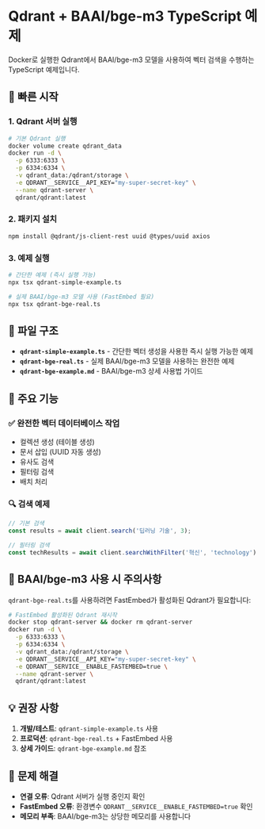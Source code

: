 # Qdrant + BAAI/bge-m3 TypeScript 예제

Docker로 실행한 Qdrant에서 BAAI/bge-m3 모델을 사용하여 벡터 검색을 수행하는 TypeScript 예제입니다.

## 🚀 빠른 시작

### 1. Qdrant 서버 실행

```bash
# 기본 Qdrant 실행
docker volume create qdrant_data
docker run -d \
  -p 6333:6333 \
  -p 6334:6334 \
  -v qdrant_data:/qdrant/storage \
  -e QDRANT__SERVICE__API_KEY="my-super-secret-key" \
  --name qdrant-server \
  qdrant/qdrant:latest
```

### 2. 패키지 설치

```bash
npm install @qdrant/js-client-rest uuid @types/uuid axios
```

### 3. 예제 실행

```bash
# 간단한 예제 (즉시 실행 가능)
npx tsx qdrant-simple-example.ts

# 실제 BAAI/bge-m3 모델 사용 (FastEmbed 필요)
npx tsx qdrant-bge-real.ts
```

## 📁 파일 구조

- **`qdrant-simple-example.ts`** - 간단한 벡터 생성을 사용한 즉시 실행 가능한 예제
- **`qdrant-bge-real.ts`** - 실제 BAAI/bge-m3 모델을 사용하는 완전한 예제
- **`qdrant-bge-example.md`** - BAAI/bge-m3 상세 사용법 가이드

## 🎯 주요 기능

### ✅ 완전한 벡터 데이터베이스 작업
- 컬렉션 생성 (테이블 생성)
- 문서 삽입 (UUID 자동 생성)
- 유사도 검색
- 필터링 검색
- 배치 처리

### 🔍 검색 예제
```typescript
// 기본 검색
const results = await client.search('딥러닝 기술', 3);

// 필터링 검색
const techResults = await client.searchWithFilter('혁신', 'technology');
```

## 🚨 BAAI/bge-m3 사용 시 주의사항

`qdrant-bge-real.ts`를 사용하려면 FastEmbed가 활성화된 Qdrant가 필요합니다:

```bash
# FastEmbed 활성화된 Qdrant 재시작
docker stop qdrant-server && docker rm qdrant-server
docker run -d \
  -p 6333:6333 \
  -p 6334:6334 \
  -v qdrant_data:/qdrant/storage \
  -e QDRANT__SERVICE__API_KEY="my-super-secret-key" \
  -e QDRANT__SERVICE__ENABLE_FASTEMBED=true \
  --name qdrant-server \
  qdrant/qdrant:latest
```

## 💡 권장 사항

1. **개발/테스트**: `qdrant-simple-example.ts` 사용
2. **프로덕션**: `qdrant-bge-real.ts` + FastEmbed 사용
3. **상세 가이드**: `qdrant-bge-example.md` 참조

## 🔧 문제 해결

- **연결 오류**: Qdrant 서버가 실행 중인지 확인
- **FastEmbed 오류**: 환경변수 `QDRANT__SERVICE__ENABLE_FASTEMBED=true` 확인
- **메모리 부족**: BAAI/bge-m3는 상당한 메모리를 사용합니다 
